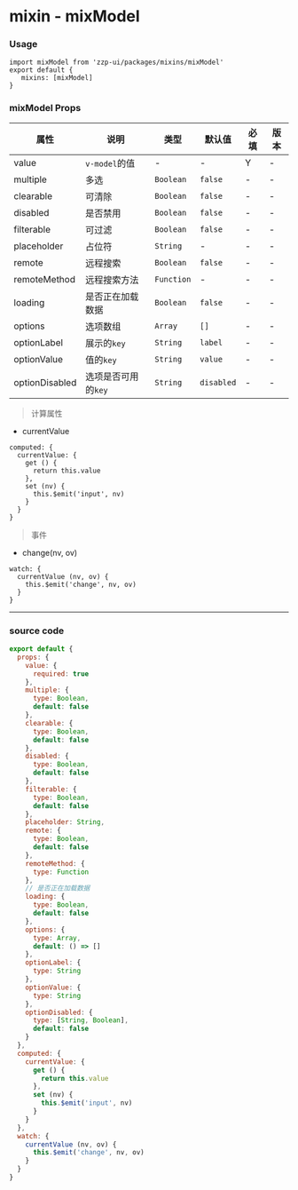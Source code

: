 # mixin - mixModel

### Usage
```
import mixModel from 'zzp-ui/packages/mixins/mixModel'
export default {
   mixins: [mixModel]
}
```

### mixModel Props 

| 属性 | 说明 | 类型 | 默认值 | 必填 | 版本 |
| ---- | ---- | ---- | ---- | ---- | ---- |
| value | `v-model`的值 | - | - | Y | - |
| multiple | 多选 | `Boolean` | `false` | - | - |
| clearable | 可清除 | `Boolean` | `false` | - | - |
| disabled | 是否禁用 | `Boolean` | `false` | - | - |
| filterable | 可过滤 | `Boolean` | `false` | - | - |
| placeholder | 占位符 | `String` | - | - | - |
| remote | 远程搜索 | `Boolean` | `false` | - | - |
| remoteMethod | 远程搜索方法 | `Function` | - | - | - |
| loading | 是否正在加载数据 | `Boolean` | `false` | - | - |
| options | 选项数组 | `Array` | `[]` | - | - |
| optionLabel | 展示的`key` | `String` | `label` | - | - |
| optionValue | 值的`key` | `String` | `value` | - | - |
| optionDisabled | 选项是否可用的`key` | `String` | `disabled` | - | - |


> 计算属性

* currentValue

```
computed: {
  currentValue: {
    get () {
      return this.value
    },
    set (nv) {
      this.$emit('input', nv)
    }
  }
}
```

> 事件
* change(nv, ov)

```
watch: {
  currentValue (nv, ov) {
    this.$emit('change', nv, ov)
  }
}
```

--- 

### source code
```javascript
export default {
  props: {
    value: {
      required: true
    },
    multiple: {
      type: Boolean,
      default: false
    },
    clearable: {
      type: Boolean,
      default: false
    },
    disabled: {
      type: Boolean,
      default: false
    },
    filterable: {
      type: Boolean,
      default: false
    },
    placeholder: String,
    remote: {
      type: Boolean,
      default: false
    },
    remoteMethod: {
      type: Function
    },
    // 是否正在加载数据
    loading: {
      type: Boolean,
      default: false
    },
    options: {
      type: Array,
      default: () => []
    },
    optionLabel: {
      type: String
    },
    optionValue: {
      type: String
    },
    optionDisabled: {
      type: [String, Boolean],
      default: false
    }
  },
  computed: {
    currentValue: {
      get () {
        return this.value
      },
      set (nv) {
        this.$emit('input', nv)
      }
    }
  },
  watch: {
    currentValue (nv, ov) {
      this.$emit('change', nv, ov)
    }
  }
}

```
